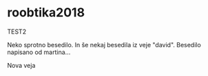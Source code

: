 # roobtika2018

TEST2

Neko sprotno besedilo. In še nekaj besedila iz veje "david".
Besedilo napisano od martina...

Nova veja
